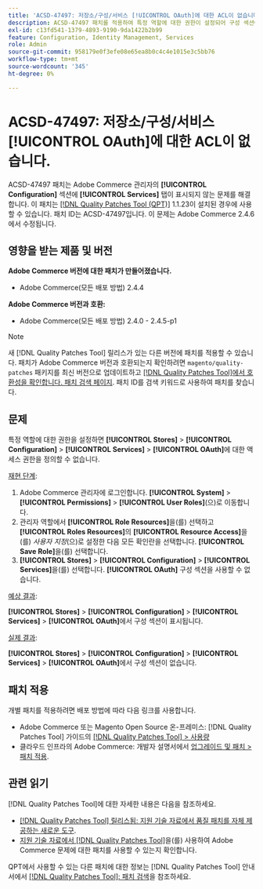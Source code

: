 ```yaml
---
title: 'ACSD-47497: 저장소/구성/서비스 [!UICONTROL OAuth]에 대한 ACL이 없습니다.'
description: ACSD-47497 패치를 적용하여 특정 역할에 대한 권한이 설정되어 구성 섹션에 대한 액세스를 정의할 수 없는 경우 Adobe Commerce 문제를 해결합니다.
exl-id: c13fd541-1379-4893-9190-9da1422b2b99
feature: Configuration, Identity Management, Services
role: Admin
source-git-commit: 958179e0f3efe08e65ea8b0c4c4e1015e3c5bb76
workflow-type: tm+mt
source-wordcount: '345'
ht-degree: 0%

---
```


# ACSD-47497: 저장소/구성/서비스 [!UICONTROL OAuth]에 대한 ACL이 없습니다.

ACSD-47497 패치는 Adobe Commerce 관리자의 **[!UICONTROL Configuration]** 섹션에 **[!UICONTROL Services]** 탭이 표시되지 않는 문제를 해결합니다. 이 패치는 [[!DNL Quality Patches Tool (QPT)]](/help/announcements/adobe-commerce-announcements/magento-quality-patches-released-new-tool-to-self-serve-quality-patches.md) 1.1.23이 설치된 경우에 사용할 수 있습니다. 패치 ID는 ACSD-47497입니다. 이 문제는 Adobe Commerce 2.4.6에서 수정됩니다.

## 영향을 받는 제품 및 버전

**Adobe Commerce 버전에 대한 패치가 만들어졌습니다.**
* Adobe Commerce(모든 배포 방법) 2.4.4

**Adobe Commerce 버전과 호환:**
* Adobe Commerce(모든 배포 방법) 2.4.0 - 2.4.5-p1

>[!NOTE]
>
>새 [!DNL Quality Patches Tool] 릴리스가 있는 다른 버전에 패치를 적용할 수 있습니다. 패치가 Adobe Commerce 버전과 호환되는지 확인하려면 `magento/quality-patches` 패키지를 최신 버전으로 업데이트하고 [[!DNL Quality Patches Tool]에서 호환성을 확인합니다. 패치 검색 페이지](https://experienceleague.adobe.com/tools/commerce-quality-patches/index.html). 패치 ID를 검색 키워드로 사용하여 패치를 찾습니다.

## 문제

특정 역할에 대한 권한을 설정하면 **[!UICONTROL Stores]** > **[!UICONTROL Configuration]** > **[!UICONTROL Services]** > **[!UICONTROL OAuth]**&#x200B;에 대한 액세스 권한을 정의할 수 없습니다.

<u>재현 단계</u>:

1. Adobe Commerce 관리자에 로그인합니다. **[!UICONTROL System]** > **[!UICONTROL Permissions]** > **[!UICONTROL User Roles]**(으)로 이동합니다.
1. 관리자 역할에서 **[!UICONTROL Role Resources]**&#x200B;을(를) 선택하고 **[!UICONTROL Roles Resources]**&#x200B;의 **[!UICONTROL Resource Access]**&#x200B;을(를) _사용자 지정_(으)로 설정한 다음 모든 확인란을 선택합니다. **[!UICONTROL Save Role]**&#x200B;을(를) 선택합니다.
1. **[!UICONTROL Stores]** > **[!UICONTROL Configuration]** > **[!UICONTROL Services]**&#x200B;을(를) 선택합니다. **[!UICONTROL OAuth]** 구성 섹션을 사용할 수 없습니다.

<u>예상 결과</u>:

**[!UICONTROL Stores]** > **[!UICONTROL Configuration]** > **[!UICONTROL Services]** > **[!UICONTROL OAuth]**&#x200B;에서 구성 섹션이 표시됩니다.

<u>실제 결과</u>:

**[!UICONTROL Stores]** > **[!UICONTROL Configuration]** > **[!UICONTROL Services]** > **[!UICONTROL OAuth]**&#x200B;에서 구성 섹션이 없습니다.

## 패치 적용

개별 패치를 적용하려면 배포 방법에 따라 다음 링크를 사용합니다.

* Adobe Commerce 또는 Magento Open Source 온-프레미스: [!DNL Quality Patches Tool] 가이드의 [[!DNL Quality Patches Tool] > 사용량](https://experienceleague.adobe.com/docs/commerce-operations/tools/quality-patches-tool/usage.html)
* 클라우드 인프라의 Adobe Commerce: 개발자 설명서에서 [업그레이드 및 패치 > 패치 적용](https://experienceleague.adobe.com/docs/commerce-cloud-service/user-guide/develop/upgrade/apply-patches.html).

## 관련 읽기

[!DNL Quality Patches Tool]에 대한 자세한 내용은 다음을 참조하세요.

* [[!DNL Quality Patches Tool] 릴리스됨: 지원 기술 자료에서 품질 패치를 자체 제공하는 새로운 도구](/help/announcements/adobe-commerce-announcements/magento-quality-patches-released-new-tool-to-self-serve-quality-patches.md).
* [지원 기술 자료에서  [!DNL Quality Patches Tool]](/help/support-tools/patches-available-in-qpt-tool/check-patch-for-magento-issue-with-magento-quality-patches.md)을(를) 사용하여 Adobe Commerce 문제에 대한 패치를 사용할 수 있는지 확인합니다.

QPT에서 사용할 수 있는 다른 패치에 대한 정보는 [!DNL Quality Patches Tool] 안내서에서 [[!DNL Quality Patches Tool]: 패치 검색](https://experienceleague.adobe.com/tools/commerce-quality-patches/index.html)을 참조하세요.
